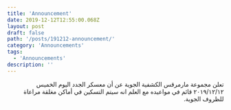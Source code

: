 ```yaml
---
title: 'Announcement'
date: 2019-12-12T12:55:00.068Z
layout: post
draft: false
path: '/posts/191212-announcement/'
category: 'Announcements'
tags:
  - 'Announcements'
description: ''
---
```



<div dir="rtl">

تعلن مجموعة مارمرقس الكشفية الجوية عن أن معسكر الجدد اليوم الخميس ٢٠١٩/١٢/١٢ قائم في مواعيده مع العلم انه سيتم التسكين في أماكن مغلقة مراعاة للظروف الجوية.
</div>